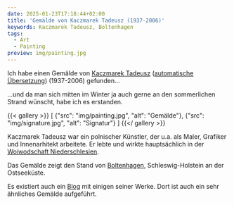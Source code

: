 ```yaml
---
date: 2025-01-23T17:18:44+02:00
title: 'Gemälde von Kaczmarek Tadeusz (1937-2006)'
keywords: Kaczmarek Tadeusz, Boltenhagen
tags:
  - Art
  - Painting
preview: img/painting.jpg
---
```


Ich habe einen Gemälde von [Kaczmarek Tadeusz](https://jbc.jelenia-gora.pl/dlibra/publication/45520/edition/41040/content) ([automatische Übersetzung](https://jbc-jelenia--gora-pl.translate.goog//Content/41040/kaczmarek.html?_x_tr_sl=auto&_x_tr_tl=de&_x_tr_hl=de&_x_tr_pto=wapp)) (1937-2006) gefunden...
<!--more-->

...und da man sich mitten im Winter ja auch gerne an den sommerlichen Strand wünscht, habe ich es erstanden.

{{< gallery >}}
[
  {"src": "img/painting.jpg", "alt": "Gemälde"},
  {"src": "img/signature.jpg", "alt": "Signatur"}
]
{{</ gallery >}}

Kaczmarek Tadeusz war ein polnischer Künstler, der u.a. als Maler, Grafiker und Innenarhitekt arbeitete. Er lebte und wirkte hauptsächlich in der [Woiwodschaft Niederschlesien](https://de.wikipedia.org/wiki/Woiwodschaft_Niederschlesien).

Das Gemälde zeigt den Stand von [Boltenhagen](https://de.wikipedia.org/wiki/Boltenhagen), Schleswig-Holstein an der Ostseeküste.

Es existiert auch ein [Blog](https://kaczmarek-art.blogspot.com/2021/01/kaczmarek-tadeusz-1937-2006-malarstwo.html) mit einigen seiner Werke. Dort ist auch ein sehr ähnliches Gemälde aufgeführt.
